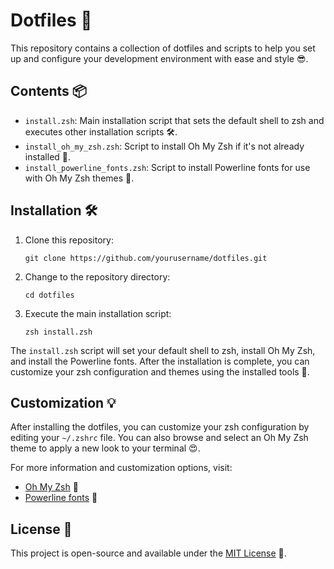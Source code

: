 # Dotfiles 🚀

This repository contains a collection of dotfiles and scripts to help you set up and configure your development environment with ease and style 😎.

## Contents 📦

- `install.zsh`: Main installation script that sets the default shell to zsh and executes other installation scripts 🛠️.
- `install_oh_my_zsh.zsh`: Script to install Oh My Zsh if it's not already installed 🎉.
- `install_powerline_fonts.zsh`: Script to install Powerline fonts for use with Oh My Zsh themes 🌈.

## Installation 🛠️

1. Clone this repository:

   ```
   git clone https://github.com/yourusername/dotfiles.git
   ```

2. Change to the repository directory:

   ```
   cd dotfiles
   ```

3. Execute the main installation script:

   ```
   zsh install.zsh
   ```

The `install.zsh` script will set your default shell to zsh, install Oh My Zsh, and install the Powerline fonts. After the installation is complete, you can customize your zsh configuration and themes using the installed tools 🎨.

## Customization 💡

After installing the dotfiles, you can customize your zsh configuration by editing your `~/.zshrc` file. You can also browse and select an Oh My Zsh theme to apply a new look to your terminal 😍.

For more information and customization options, visit:

- [Oh My Zsh](https://ohmyz.sh/) 🚀
- [Powerline fonts](https://github.com/powerline/fonts) 🌟

## License 📄

This project is open-source and available under the [MIT License](LICENSE) 🎉.
